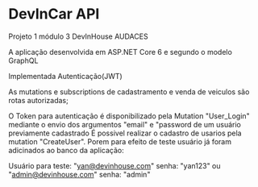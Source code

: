 # DevInCar API
Projeto 1 módulo 3 DevInHouse AUDACES

A aplicação desenvolvida em ASP.NET Core 6 e segundo o modelo GraphQL


Implementada Autenticação(JWT)

As mutations e subscriptions de cadastramento e venda de veiculos são rotas autorizadas;

O Token para autenticação é disponibilizado pela Mutation "User_Login" mediante o envio dos argumentos "email" e "password de um usuário previamente cadastrado
É possivel realizar o cadastro de usarios pela mutation "CreateUser".
Porem para efeito de teste usuário já foram adicinados ao banco da aplicação:

Usuário para teste: "yan@devinhouse.com" senha: "yan123" ou "admin@devinhouse.com" senha: "admin"
